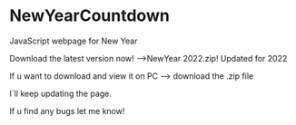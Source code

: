# NewYearCountdown
JavaScript webpage for New Year

Download the latest version now! -->NewYear 2022.zip! Updated for 2022

If u want to download and view it on PC --> download the .zip file

I´ll keep updating the page. 

If u find any bugs let me know! 
